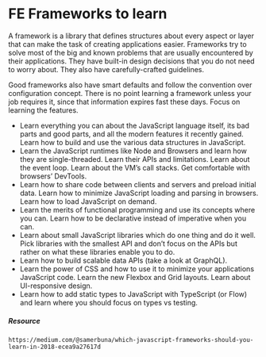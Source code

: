 # FE Frameworks to learn

A framework is a library that defines structures about every aspect or layer that can make the task of creating applications easier. Frameworks try to solve most of the big and known problems that are usually encountered by their applications. They have built-in design decisions that you do not need to worry about. They also have carefully-crafted guidelines.

Good frameworks also have smart defaults and follow the convention over configuration concept. There is no point learning a framework unless your job requires it, since that information expires fast these days. Focus on learning the features.

* Learn everything you can about the JavaScript language itself, its bad parts and good parts, and all the modern features it recently gained. Learn how to build and use the various data structures in JavaScript.
* Learn the JavaScript runtimes like Node and Browsers and learn how they are single-threaded. Learn their APIs and limitations. Learn about the event loop. Learn about the VM’s call stacks. Get comfortable with browsers’ DevTools.
* Learn how to share code between clients and servers and preload initial data. Learn how to minimize JavaScript loading and parsing in browsers. Learn how to load JavaScript on demand.
* Learn the merits of functional programming and use its concepts where you can. Learn how to be declarative instead of imperative when you can.
* Learn about small JavaScript libraries which do one thing and do it well. Pick libraries with the smallest API and don’t focus on the APIs but rather on what these libraries enable you to do.
* Learn how to build scalable data APIs \(take a look at GraphQL\).
* Learn the power of CSS and how to use it to minimize your applications JavaScript code. Learn the new Flexbox and Grid layouts. Learn about UI-responsive design.
* Learn how to add static types to JavaScript with TypeScript \(or Flow\) and learn where you should focus on types vs testing.



##### Resource

```
https://medium.com/@samerbuna/which-javascript-frameworks-should-you-learn-in-2018-ecea9a27617d
```



